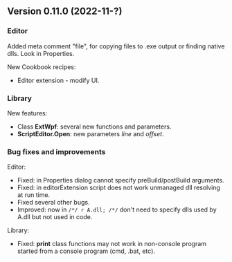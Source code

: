 ## Version 0.11.0 (2022-11-?)

### Editor
Added meta comment "file", for copying files to .exe output or finding native dlls. Look in Properties.

New Cookbook recipes:
- Editor extension - modify UI.


### Library
New features:
- Class **ExtWpf**: several new functions and parameters.
- **ScriptEditor.Open**: new parameters *line* and *offset*.


### Bug fixes and improvements

Editor:
- Fixed: in Properties dialog cannot specify preBuild/postBuild arguments.
- Fixed: in editorExtension script does not work unmanaged dll resolving at run time.
- Fixed several other bugs.
- Improved: now in `/*/ r A.dll; /*/` don't need to specify dlls used by A.dll but not used in code.

Library:
- Fixed: **print** class functions may not work in non-console program started from a console program (cmd, .bat, etc).
